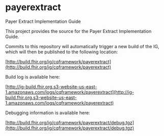 # payerextract
Payer Extract Implementation Guide

This project provides the source for the Payer Extract Implementation Guide.

Commits to this repository will automatically trigger a new build of the IG, which will then be published to the following location:

[http://build.fhir.org/ig/cqframework/payerextract](http://build.fhir.org/ig/cqframework/payerextract)

Build log is available here:

[http://ig-build.fhir.org.s3-website-us-east-1.amazonaws.com/logs/cqframework/payerextract](http://ig-build.fhir.org.s3-website-us-east-1.amazonaws.com/logs/cqframework/payerextract)

Debugging information is available here:

[http://build.fhir.org/ig/cqframework/payerextract/debug.tgz](http://build.fhir.org/ig/cqframework/payerextract/debug.tgz)
